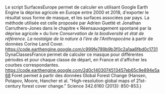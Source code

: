 Le script SurfacesEurope permet de calculer en utilisant Google Earth Engine la déprise agricole en Europe entre 2000 et 2018, d'exporter le résultat sous forme de masque, et les surfaces associées par pays. La méthode utilisée est celle proposée par Adrien Guetté et Jonathan Carruthers-Jones dans le chapitre « Réensauvagement spontané par la déprise agricole » du livre *Conservation de la biodiversité et état de référence. La nostalgie de la nature à l'ère de l'Anthropocène* à partir de données Corine Land Cover.
https://code.earthengine.google.com/c999fe789b9b3f0c2a1aa6fbd0c1731
DynaClassesFrance permet de calculer ce masque pour différentes périodes et pour chaque classe de départ, en France et d'afficher les courbes correspondantes.
https://code.earthengine.google.com/2d0c1403074513457eb65c9e894e5a68
Foret permet à partir des données Global Forest Change (Hansen, Potapov, Moore, Hancher et al. "High-resolution global maps of 21st-century forest cover change." Science 342.6160 (2013): 850-853.)